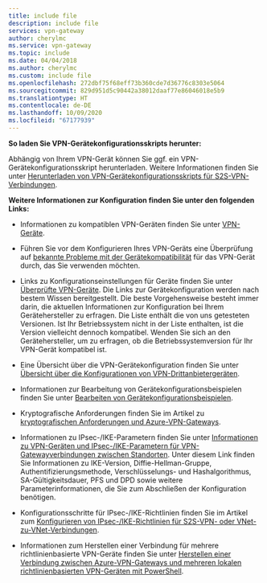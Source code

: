 ```yaml
---
title: include file
description: include file
services: vpn-gateway
author: cherylmc
ms.service: vpn-gateway
ms.topic: include
ms.date: 04/04/2018
ms.author: cherylmc
ms.custom: include file
ms.openlocfilehash: 272dbf75f68eff73b360cde7d36776c8303e5064
ms.sourcegitcommit: 829d951d5c90442a38012daaf77e86046018e5b9
ms.translationtype: HT
ms.contentlocale: de-DE
ms.lasthandoff: 10/09/2020
ms.locfileid: "67177939"
---
```

**So laden Sie VPN-Gerätekonfigurationsskripts herunter:**

Abhängig von Ihrem VPN-Gerät können Sie ggf. ein VPN-Gerätekonfigurationsskript herunterladen. Weitere Informationen finden Sie unter [Herunterladen von VPN-Gerätekonfigurationsskripts für S2S-VPN-Verbindungen](../articles/vpn-gateway/vpn-gateway-download-vpndevicescript.md).

**Weitere Informationen zur Konfiguration finden Sie unter den folgenden Links:**

- Informationen zu kompatiblen VPN-Geräten finden Sie unter [VPN-Geräte](../articles/vpn-gateway/vpn-gateway-about-vpn-devices.md).

- Führen Sie vor dem Konfigurieren Ihres VPN-Geräts eine Überprüfung auf [bekannte Probleme mit der Gerätekompatibilität](../articles/vpn-gateway/vpn-gateway-about-vpn-devices.md#known) für das VPN-Gerät durch, das Sie verwenden möchten.

- Links zu Konfigurationseinstellungen für Geräte finden Sie unter [Überprüfte VPN-Geräte](../articles/vpn-gateway/vpn-gateway-about-vpn-devices.md#devicetable). Die Links zur Gerätekonfiguration werden nach bestem Wissen bereitgestellt. Die beste Vorgehensweise besteht immer darin, die aktuellen Informationen zur Konfiguration bei Ihrem Gerätehersteller zu erfragen. Die Liste enthält die von uns getesteten Versionen. Ist Ihr Betriebssystem nicht in der Liste enthalten, ist die Version vielleicht dennoch kompatibel. Wenden Sie sich an den Gerätehersteller, um zu erfragen, ob die Betriebssystemversion für Ihr VPN-Gerät kompatibel ist.

- Eine Übersicht über die VPN-Gerätekonfiguration finden Sie unter [Übersicht über die Konfigurationen von VPN-Drittanbietergeräten](../articles/vpn-gateway/vpn-gateway-3rdparty-device-config-overview.md).

- Informationen zur Bearbeitung von Gerätekonfigurationsbeispielen finden Sie unter [Bearbeiten von Gerätekonfigurationsbeispielen](../articles/vpn-gateway/vpn-gateway-about-vpn-devices.md#editing).

- Kryptografische Anforderungen finden Sie im Artikel zu [kryptografischen Anforderungen und Azure-VPN-Gateways](../articles/vpn-gateway/vpn-gateway-about-compliance-crypto.md).

- Informationen zu IPsec-/IKE-Parametern finden Sie unter [Informationen zu VPN-Geräten und IPsec-/IKE-Parametern für VPN-Gatewayverbindungen zwischen Standorten](../articles/vpn-gateway/vpn-gateway-about-vpn-devices.md#ipsec). Unter diesem Link finden Sie Informationen zu IKE-Version, Diffie-Hellman-Gruppe, Authentifizierungsmethode, Verschlüsselungs- und Hashalgorithmus, SA-Gültigkeitsdauer, PFS und DPD sowie weitere Parameterinformationen, die Sie zum Abschließen der Konfiguration benötigen.

- Konfigurationsschritte für IPsec-/IKE-Richtlinien finden Sie im Artikel zum [Konfigurieren von IPsec-/IKE-Richtlinien für S2S-VPN- oder VNet-zu-VNet-Verbindungen](../articles/vpn-gateway/vpn-gateway-ipsecikepolicy-rm-powershell.md).

- Informationen zum Herstellen einer Verbindung für mehrere richtlinienbasierte VPN-Geräte finden Sie unter [Herstellen einer Verbindung zwischen Azure-VPN-Gateways und mehreren lokalen richtlinienbasierten VPN-Geräten mit PowerShell](../articles/vpn-gateway/vpn-gateway-connect-multiple-policybased-rm-ps.md).
